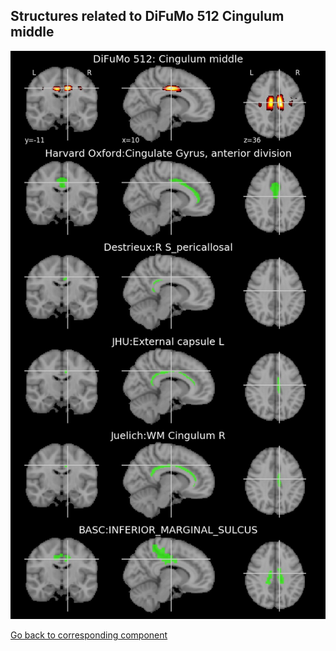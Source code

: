 


## Structures related to DiFuMo 512 Cingulum middle

![191](191.jpg "Structures related to DiFuMo 512 Cingulum middle")

[Go back to corresponding component](https://parietal-inria.github.io/DiFuMo/512/html/191.html)